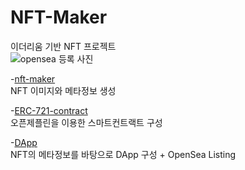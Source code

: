 # NFT-Maker
이더리움 기반 NFT 프로젝트   
![opensea 등록 사진](https://user-images.githubusercontent.com/64685759/158284296-e33bd0b5-24e0-4985-8b81-ed7493242f45.PNG)   
   
-[nft-maker](https://github.com/thyoondev/NFT-Maker/tree/main/nft-maker)   
NFT 이미지와 메타정보 생성
   
-[ERC-721-contract](https://github.com/thyoondev/NFT-Maker/tree/main/ERC-721-contract)   
오픈제플린을 이용한 스마트컨트랙트 구성

-[DApp](https://github.com/thyoondev/NFT-Maker/tree/main/ERC-721-contract/app)   
NFT의 메타정보를 바탕으로 DApp 구성 + OpenSea Listing
